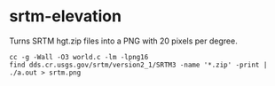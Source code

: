 srtm-elevation
==============

Turns SRTM hgt.zip files into a PNG with 20 pixels per degree.

    cc -g -Wall -O3 world.c -lm -lpng16
    find dds.cr.usgs.gov/srtm/version2_1/SRTM3 -name '*.zip' -print | ./a.out > srtm.png
